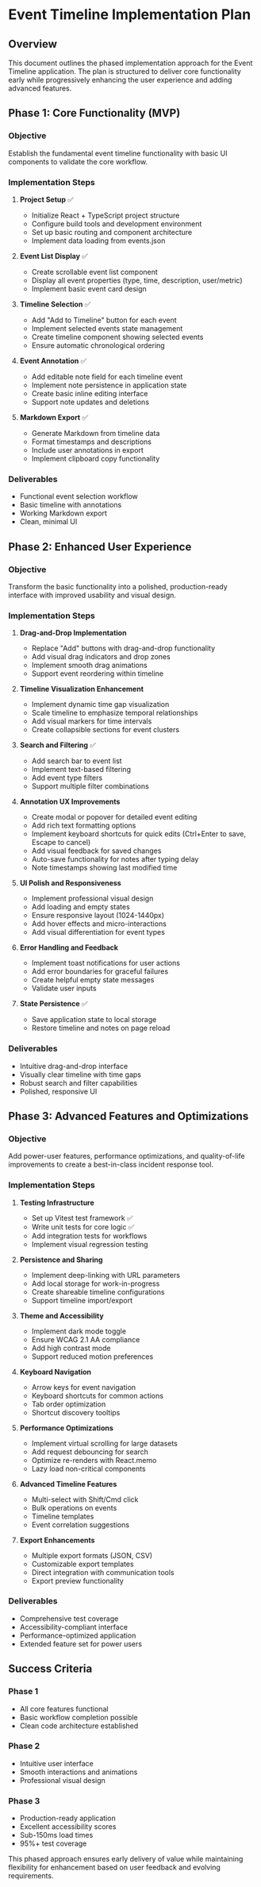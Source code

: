 # Event Timeline Implementation Plan

## Overview

This document outlines the phased implementation approach for the Event Timeline application. The plan is structured to deliver core functionality early while progressively enhancing the user experience and adding advanced features.

## Phase 1: Core Functionality (MVP)

### Objective
Establish the fundamental event timeline functionality with basic UI components to validate the core workflow.

### Implementation Steps

1. **Project Setup** ✅
   - Initialize React + TypeScript project structure
   - Configure build tools and development environment
   - Set up basic routing and component architecture
   - Implement data loading from events.json

2. **Event List Display** ✅
   - Create scrollable event list component
   - Display all event properties (type, time, description, user/metric)
   - Implement basic event card design

3. **Timeline Selection** ✅
   - Add "Add to Timeline" button for each event
   - Implement selected events state management
   - Create timeline component showing selected events
   - Ensure automatic chronological ordering

4. **Event Annotation** ✅
   - Add editable note field for each timeline event
   - Implement note persistence in application state
   - Create basic inline editing interface
   - Support note updates and deletions

5. **Markdown Export** ✅
   - Generate Markdown from timeline data
   - Format timestamps and descriptions
   - Include user annotations in export
   - Implement clipboard copy functionality

### Deliverables
- Functional event selection workflow
- Basic timeline with annotations
- Working Markdown export
- Clean, minimal UI

## Phase 2: Enhanced User Experience

### Objective
Transform the basic functionality into a polished, production-ready interface with improved usability and visual design.

### Implementation Steps

1. **Drag-and-Drop Implementation**
   - Replace "Add" buttons with drag-and-drop functionality
   - Add visual drag indicators and drop zones
   - Implement smooth drag animations
   - Support event reordering within timeline

2. **Timeline Visualization Enhancement**
   - Implement dynamic time gap visualization
   - Scale timeline to emphasize temporal relationships
   - Add visual markers for time intervals
   - Create collapsible sections for event clusters

3. **Search and Filtering** ✅
   - Add search bar to event list
   - Implement text-based filtering
   - Add event type filters
   - Support multiple filter combinations

4. **Annotation UX Improvements**
   - Create modal or popover for detailed event editing
   - Add rich text formatting options
   - Implement keyboard shortcuts for quick edits (Ctrl+Enter to save, Escape to cancel)
   - Add visual feedback for saved changes
   - Auto-save functionality for notes after typing delay
   - Note timestamps showing last modified time

5. **UI Polish and Responsiveness**
   - Implement professional visual design
   - Add loading and empty states
   - Ensure responsive layout (1024-1440px)
   - Add hover effects and micro-interactions
   - Add visual differentiation for event types

6. **Error Handling and Feedback**
   - Implement toast notifications for user actions
   - Add error boundaries for graceful failures
   - Create helpful empty state messages
   - Validate user inputs

7. **State Persistence** ✅
   - Save application state to local storage
   - Restore timeline and notes on page reload

### Deliverables
- Intuitive drag-and-drop interface
- Visually clear timeline with time gaps
- Robust search and filter capabilities
- Polished, responsive UI

## Phase 3: Advanced Features and Optimizations

### Objective
Add power-user features, performance optimizations, and quality-of-life improvements to create a best-in-class incident response tool.

### Implementation Steps

1. **Testing Infrastructure**
   - Set up Vitest test framework ✅
   - Write unit tests for core logic ✅
   - Add integration tests for workflows
   - Implement visual regression testing

2. **Persistence and Sharing**
   - Implement deep-linking with URL parameters
   - Add local storage for work-in-progress
   - Create shareable timeline configurations
   - Support timeline import/export

3. **Theme and Accessibility**
   - Implement dark mode toggle
   - Ensure WCAG 2.1 AA compliance
   - Add high contrast mode
   - Support reduced motion preferences

4. **Keyboard Navigation**
   - Arrow keys for event navigation
   - Keyboard shortcuts for common actions
   - Tab order optimization
   - Shortcut discovery tooltips

5. **Performance Optimizations**
   - Implement virtual scrolling for large datasets
   - Add request debouncing for search
   - Optimize re-renders with React.memo
   - Lazy load non-critical components

6. **Advanced Timeline Features**
   - Multi-select with Shift/Cmd click
   - Bulk operations on events
   - Timeline templates
   - Event correlation suggestions

7. **Export Enhancements**
   - Multiple export formats (JSON, CSV)
   - Customizable export templates
   - Direct integration with communication tools
   - Export preview functionality

### Deliverables
- Comprehensive test coverage
- Accessibility-compliant interface
- Performance-optimized application
- Extended feature set for power users

## Success Criteria

### Phase 1
- All core features functional
- Basic workflow completion possible
- Clean code architecture established

### Phase 2
- Intuitive user interface
- Smooth interactions and animations
- Professional visual design

### Phase 3
- Production-ready application
- Excellent accessibility scores
- Sub-150ms load times
- 95%+ test coverage

This phased approach ensures early delivery of value while maintaining flexibility for enhancement based on user feedback and evolving requirements.
